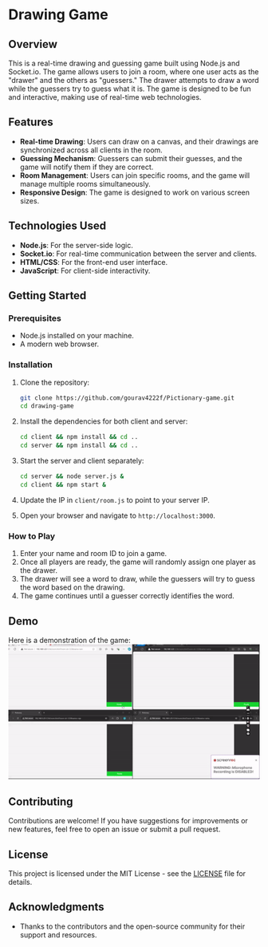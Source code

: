 # Drawing Game

## Overview

This is a real-time drawing and guessing game built using Node.js and Socket.io. The game allows users to join a room, where one user acts as the "drawer" and the others as "guessers." The drawer attempts to draw a word while the guessers try to guess what it is. The game is designed to be fun and interactive, making use of real-time web technologies.

## Features

- **Real-time Drawing**: Users can draw on a canvas, and their drawings are synchronized across all clients in the room.
- **Guessing Mechanism**: Guessers can submit their guesses, and the game will notify them if they are correct.
- **Room Management**: Users can join specific rooms, and the game will manage multiple rooms simultaneously.
- **Responsive Design**: The game is designed to work on various screen sizes.

## Technologies Used

- **Node.js**: For the server-side logic.
- **Socket.io**: For real-time communication between the server and clients.
- **HTML/CSS**: For the front-end user interface.
- **JavaScript**: For client-side interactivity.

## Getting Started

### Prerequisites

- Node.js installed on your machine.
- A modern web browser.

### Installation
1. Clone the repository:
   ```bash
   git clone https://github.com/gourav4222f/Pictionary-game.git
   cd drawing-game
   ```

2. Install the dependencies for both client and server:
   ```bash
   cd client && npm install && cd ..
   cd server && npm install && cd ..
   ```

3. Start the server and client separately:
   ```bash
   cd server && node server.js &
   cd client && npm start &
   ```

4. Update the IP in `client/room.js` to point to your server IP.
5. Open your browser and navigate to `http://localhost:3000`.

### How to Play

1. Enter your name and room ID to join a game.
2. Once all players are ready, the game will randomly assign one player as the drawer.
3. The drawer will see a word to draw, while the guessers will try to guess the word based on the drawing.
4. The game continues until a guesser correctly identifies the word.

## Demo


Here is a demonstration of the game:
<img src="client/demo.gif" alt="Game Demo" style="width:100vw; height:auto;">



## Contributing

Contributions are welcome! If you have suggestions for improvements or new features, feel free to open an issue or submit a pull request.

## License

This project is licensed under the MIT License - see the [LICENSE](LICENSE) file for details.

## Acknowledgments

- Thanks to the contributors and the open-source community for their support and resources.
